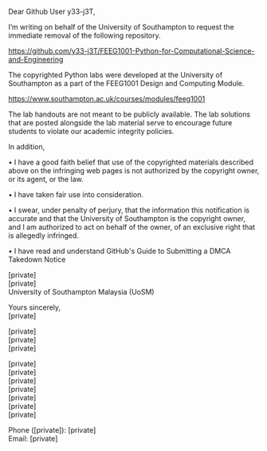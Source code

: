 Dear Github User y33-j3T,

I’m writing on behalf of the University of Southampton to request the immediate removal of the following repository.

https://github.com/y33-j3T/FEEG1001-Python-for-Computational-Science-and-Engineering

The copyrighted Python labs were developed at the University of Southampton as a part of the FEEG1001 Design and Computing Module.

https://www.southampton.ac.uk/courses/modules/feeg1001

The lab handouts are not meant to be publicly available. The lab solutions that are posted alongside the lab material serve to encourage future students to violate our academic integrity policies.

In addition,

• I have a good faith belief that use of the copyrighted materials described above on the infringing web pages is not authorized by the copyright owner, or its agent, or the law.

• I have taken fair use into consideration.

• I swear, under penalty of perjury, that the information this notification is accurate and that the University of Southampton is the copyright owner, and I am authorized to act on behalf of the owner, of an exclusive right that is allegedly infringed.

• I have read and understand GitHub's Guide to Submitting a DMCA Takedown Notice

[private]  
[private]  
University of Southampton Malaysia (UoSM)

Yours sincerely,  
[private]  

[private]  
[private]  
[private]  

[private]  
[private]  
[private]  
[private]  
[private]  
[private]  
[private]  

 

Phone ([private]): [private]  
Email: [private]  
